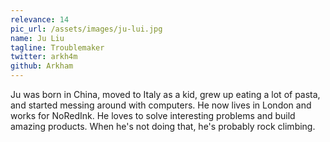 ```yaml
---
relevance: 14
pic_url: /assets/images/ju-lui.jpg
name: Ju Liu
tagline: Troublemaker
twitter: arkh4m
github: Arkham
---
```


Ju was born in China, moved to Italy as a kid, grew up eating a lot of pasta, and started messing around with computers. He now lives in London and works for NoRedInk. He loves to solve interesting problems and build amazing products. When he's not doing that, he's probably rock climbing.
